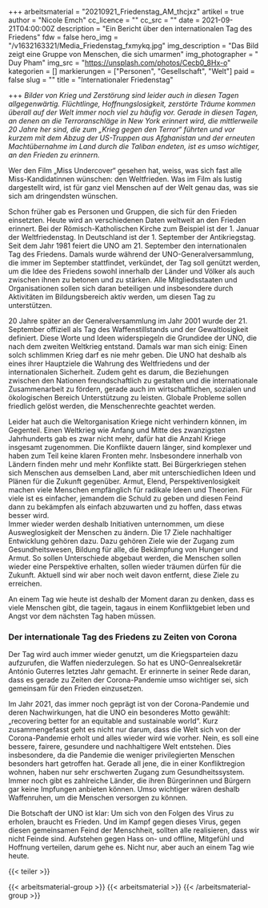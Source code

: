 +++
arbeitsmaterial = "20210921_Friedenstag_AM_thcjxz"
artikel = true
author = "Nicole Emch"
cc_licence = ""
cc_src = ""
date = 2021-09-21T04:00:00Z
description = "Ein Bericht über den internationalen Tag des Friedens"
fdw = false
hero_img = "/v1632163321/Media_Friedenstag_fxmykq.jpg"
img_description = "Das Bild zeigt eine Gruppe von Menschen, die sich umarmen"
img_photographer = " Duy Pham"
img_src = "https://unsplash.com/photos/Cecb0_8Hx-o"
kategorien = []
markierungen = ["Personen", "Gesellschaft", "Welt"]
paid = false
slug = ""
title = "Internationaler Friedenstag"

+++
_Bilder von Krieg und Zerstörung sind leider auch in diesen Tagen allgegenwärtig. Flüchtlinge, Hoffnungslosigkeit, zerstörte Träume kommen überall auf der Welt immer noch viel zu häufig vor. Gerade in diesen Tagen, an denen an die Terroranschläge in New York erinnert wird, die mittlerweile 20 Jahre her sind, die zum „Krieg gegen den Terror“ führten und vor kurzem mit dem Abzug der US-Truppen aus Afghanistan und der erneuten Machtübernahme im Land durch die Taliban endeten, ist es umso wichtiger, an den Frieden zu erinnern._

Wer den Film „Miss Undercover“ gesehen hat, weiss, was sich fast alle Miss-Kandidatinnen wünschen: den Weltfrieden. Was im Film als lustig dargestellt wird, ist für ganz viel Menschen auf der Welt genau das, was sie sich am dringendsten wünschen.

Schon früher gab es Personen und Gruppen, die sich für den Frieden einsetzten. Heute wird an verschiedenen Daten weltweit an den Frieden erinnert. Bei der Römisch-Katholischen Kirche zum Beispiel ist der 1. Januar der Weltfriedenstag. In Deutschland ist der 1. September der Antikriegstag. Seit dem Jahr 1981 feiert die UNO am 21. September den internationalen Tag des Friedens. Damals wurde während der UNO-Generalversammlung, die immer im September stattfindet, verkündet, der Tag soll genützt werden, um die Idee des Friedens sowohl innerhalb der Länder und Völker als auch zwischen ihnen zu betonen und zu stärken. Alle Mitgliedsstaaten und Organisationen sollen sich daran beteiligen und insbesondere durch Aktivitäten im Bildungsbereich aktiv werden, um diesen Tag zu unterstützen.

20 Jahre später an der Generalversammlung im Jahr 2001 wurde der 21. September offiziell als Tag des Waffenstillstands und der Gewaltlosigkeit definiert. Diese Worte und Ideen widerspiegeln die Grundidee der UNO, die nach dem zweiten Weltkrieg entstand. Damals war man sich einig: Einen solch schlimmen Krieg darf es nie mehr geben. Die UNO hat deshalb als eines ihrer Hauptziele die Wahrung des Weltfriedens und der internationalen Sicherheit. Zudem geht es darum, die Beziehungen zwischen den Nationen freundschaftlich zu gestalten und die internationale Zusammenarbeit zu fördern, gerade auch im wirtschaftlichen, sozialen und ökologischen Bereich Unterstützung zu leisten. Globale Probleme sollen friedlich gelöst werden, die Menschenrechte geachtet werden.

Leider hat auch die Weltorganisation Kriege nicht verhindern können, im Gegenteil. Einen Weltkrieg wie Anfang und Mitte des zwanzigsten Jahrhunderts gab es zwar nicht mehr, dafür hat die Anzahl Kriege insgesamt zugenommen. Die Konflikte dauern länger, sind komplexer und haben zum Teil keine klaren Fronten mehr. Insbesondere innerhalb von Ländern finden mehr und mehr Konflikte statt. Bei Bürgerkriegen stehen sich Menschen aus demselben Land, aber mit unterschiedlichen Ideen und Plänen für die Zukunft gegenüber. Armut, Elend, Perspektivenlosigkeit machen viele Menschen empfänglich für radikale Ideen und Theorien. Für viele ist es einfacher, jemandem die Schuld zu geben und diesen Feind dann zu bekämpfen als einfach abzuwarten und zu hoffen, dass etwas besser wird.  
Immer wieder werden deshalb Initiativen unternommen, um diese Ausweglosigkeit der Menschen zu ändern. Die 17 Ziele nachhaltiger Entwicklung gehören dazu. Dazu gehören Ziele wie der Zugang zum Gesundheitswesen, Bildung für alle, die Bekämpfung von Hunger und Armut. So sollen Unterschiede abgebaut werden, die Menschen sollen wieder eine Perspektive erhalten, sollen wieder träumen dürfen für die Zukunft. Aktuell sind wir aber noch weit davon entfernt, diese Ziele zu erreichen.

An einem Tag wie heute ist deshalb der Moment daran zu denken, dass es viele Menschen gibt, die tagein, tagaus in einem Konfliktgebiet leben und Angst vor dem nächsten Tag haben müssen.

### Der internationale Tag des Friedens zu Zeiten von Corona

Der Tag wird auch immer wieder genutzt, um die Kriegsparteien dazu aufzurufen, die Waffen niederzulegen. So hat es UNO-Genrealsekretär António Guterres letztes Jahr gemacht. Er erinnerte in seiner Rede daran, dass es gerade zu Zeiten der Corona-Pandemie umso wichtiger sei, sich gemeinsam für den Frieden einzusetzen.

Im Jahr 2021, das immer noch geprägt ist von der Corona-Pandemie und deren Nachwirkungen, hat die UNO ein besonderes Motto gewählt: „recovering better for an equitable and sustainable world“. Kurz zusammengefasst geht es nicht nur darum, dass die Welt sich von der Corona-Pandemie erholt und alles wieder wird wie vorher. Nein, es soll eine bessere, fairere, gesundere und nachhaltigere Welt entstehen. Dies insbesondere, da die Pandemie die weniger privilegierten Menschen besonders hart getroffen hat. Gerade all jene, die in einer Konfliktregion wohnen, haben nur sehr erschwerten Zugang zum Gesundheitssystem. Immer noch gibt es zahlreiche Länder, die ihren Bürgerinnen und Bürgern gar keine Impfungen anbieten können. Umso wichtiger wären deshalb Waffenruhen, um die Menschen versorgen zu können.

Die Botschaft der UNO ist klar: Um sich von den Folgen des Virus zu erholen, braucht es Frieden. Und im Kampf gegen dieses Virus, gegen diesen gemeinsamen Feind der Menschheit, sollten alle realisieren, dass wir nicht Feinde sind. Aufstehen gegen Hass on- und offline, Mitgefühl und Hoffnung verteilen, darum gehe es. Nicht nur, aber auch an einem Tag wie heute.

{{< teiler >}}

{{< arbeitsmaterial-group >}}
{{< arbeitsmaterial >}}
{{< /arbeitsmaterial-group >}}
